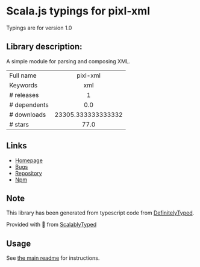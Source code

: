 
# Scala.js typings for pixl-xml

Typings are for version 1.0

## Library description:
A simple module for parsing and composing XML.

|                    |                 |
| ------------------ | :-------------: |
| Full name          | pixl-xml |
| Keywords           | xml |
| # releases         | 1 |
| # dependents       | 0.0 |
| # downloads        | 23305.333333333332 |
| # stars            | 77.0 |

## Links
- [Homepage](https://github.com/jhuckaby/pixl-xml)
- [Bugs](https://github.com/jhuckaby/pixl-xml/issues)
- [Repository](https://github.com/jhuckaby/pixl-xml)
- [Npm](https://www.npmjs.com/package/pixl-xml)
    


## Note
This library has been generated from typescript code from [DefinitelyTyped](https://definitelytyped.org).

Provided with :purple_heart: from [ScalablyTyped](https://github.com/oyvindberg/ScalablyTyped)

## Usage
See [the main readme](../../readme.md) for instructions.


